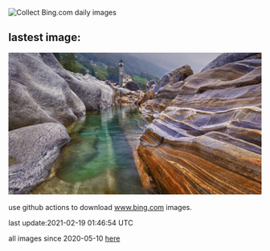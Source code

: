 ![Collect Bing.com daily images](https://github.com/counter2015/bing-daily-images/workflows/Collect%20Bing.com%20daily%20images/badge.svg)
## lastest image:
![](images/VerzascaValley.jpg)

use github actions to download www.bing.com images.

last update:2021-02-19 01:46:54 UTC

all images since 2020-05-10 [here](https://github.com/counter2015/bing-daily-images/tree/master/images) 
